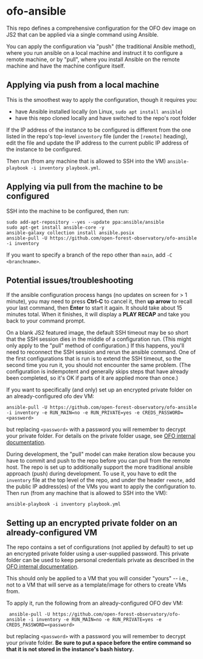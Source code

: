 # ofo-ansible

This repo defines a comprehensive configuration for the OFO dev image on JS2 that can be applied via a single command using Ansible.

You can apply the configuration via "push" (the traditional Ansible method), where you run ansible on a local machine and instruct it to configure a remote machine, or by "pull", where you install Ansible on the remote machine and have the machine configure itself.

## Applying via push from a local machine

This is the smoothest way to apply the configuration, though it requires you:
- have Ansible installed locally (on Linux, `sudo apt install ansible`)
- have this repo cloned locally and have switched to the repo's root folder

If the IP address of the instance to be configured is different from the one listed in the repo's top-level `inventory` file (under the `[remote]` heading), edit the file and update the IP address to the current public IP address of the instance to be configured.

Then run (from any machine that is allowed to SSH into the VM) `ansible-playbook -i inventory playbook.yml`.


## Applying via pull from the machine to be configured

SSH into the machine to be configured, then run:

```
sudo add-apt-repository --yes --update ppa:ansible/ansible
sudo apt-get install ansible-core -y
ansible-galaxy collection install ansible.posix
ansible-pull -U https://github.com/open-forest-observatory/ofo-ansible -i inventory
```

If you want to specify a branch of the repo other than `main`, add `-C <branchname>`.

## Potential issues/troubleshooting

If the ansible configuration process hangs (no updates on screen for > 1 minute), you may need to press **Ctrl-C** to cancel it, then **up arrow** to recall your last command, then **Enter** to start it again. It should take about 15 minutes total. When it finishes, it will display a **PLAY RECAP** and take you back to your command prompt.

On a blank JS2 featured image, the default SSH timeout may be so short that the SSH session dies in the middle of a configuration run. (This might only apply to the "pull" method of configuration.) If this happens, you'll need to reconnect the SSH session and rerun the ansible command. One of the first configurations that is run is to extend the SSH timeout, so the second time you run it, you should not encounter the same problem. (The configuration is indempotent and generally skips steps that have already been completed, so it's OK if parts of it are applied more than once.)


If you want to specifically (and only) set up an encrypted private folder on an already-configured ofo dev VM:
```
ansible-pull -U https://github.com/open-forest-observatory/ofo-ansible -i inventory -e RUN_MAIN=no -e RUN_PRIVATE=yes -e CREDS_PASSWORD=<password>
```
but replacing `<password>` with a password you will remember to decrypt your private folder. For details on the private folder usage, see [OFO internal documentation](https://docs.openforestobservatory.org/internal-docs/jetstream/#private-encrypted-folder).

During development, the "pull" model can make iteration slow because you have to commit and push to the repo
before you can pull from the remote host. The repo is set up to additionally support the more
traditional ansible approach (push) during development. To use it, you have to edit the `inventory`
file at the top level of the repo, and under the header `remote`, add the public IP address(es)
of the VMs you want to apply the configuration to. Then run (from any machine that is allowed to SSH
into the VM):

```
ansible-playbook -i inventory playbook.yml
```

## Setting up an encrypted private folder on an already-configured VM

The repo contains a set of configurations (not applied by default) to set up an encrypted private folder using a user-supplied password. This private folder can be used to keep personal credentials private as described in the [OFO internal documentation](https://docs.openforestobservatory.org/internal-docs/jetstream).

This should only be applied to a VM that you will consider "yours" -- i.e., not to a VM that will serve as a template/image for others to create VMs from.

To apply it, run the following from an already-configured OFO dev VM:

```
 ansible-pull -U https://github.com/open-forest-observatory/ofo-ansible -i inventory -e RUN_MAIN=no -e RUN_PRIVATE=yes -e CREDS_PASSWORD=<password>
```
but replacing `<password>` with a password you will remember to decrypt your private folder. **Be sure to put a space before the entire command so that it is not stored in the instance's bash history.**
